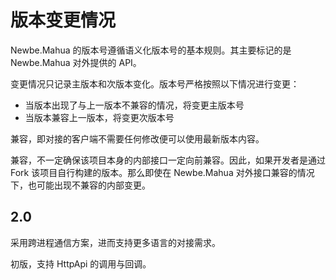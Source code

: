 # 版本变更情况

Newbe.Mahua 的版本号遵循语义化版本号的基本规则。其主要标记的是 Newbe.Mahua 对外提供的 API。

变更情况只记录主版本和次版本变化。版本号严格按照以下情况进行变更：

- 当版本出现了与上一版本不兼容的情况，将变更主版本号
- 当版本兼容上一版本，将变更次版本号

兼容，即对接的客户端不需要任何修改便可以使用最新版本内容。

兼容，不一定确保该项目本身的内部接口一定向前兼容。因此，如果开发者是通过 Fork 该项目自行构建的版本。那么即使在 Newbe.Mahua 对外接口兼容的情况下，也可能出现不兼容的内部变更。

## 2.0

采用跨进程通信方案，进而支持更多语言的对接需求。

初版，支持 HttpApi 的调用与回调。